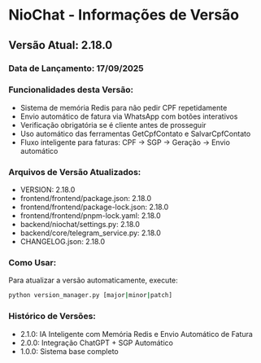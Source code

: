 # NioChat - Informações de Versão

## Versão Atual: 2.18.0

### Data de Lançamento: 17/09/2025

### Funcionalidades desta Versão:
- Sistema de memória Redis para não pedir CPF repetidamente
- Envio automático de fatura via WhatsApp com botões interativos
- Verificação obrigatória se é cliente antes de prosseguir
- Uso automático das ferramentas GetCpfContato e SalvarCpfContato
- Fluxo inteligente para faturas: CPF → SGP → Geração → Envio automático

### Arquivos de Versão Atualizados:
- VERSION: 2.18.0
- frontend/frontend/package.json: 2.18.0
- frontend/frontend/package-lock.json: 2.18.0
- frontend/frontend/pnpm-lock.yaml: 2.18.0
- backend/niochat/settings.py: 2.18.0
- backend/core/telegram_service.py: 2.18.0
- CHANGELOG.json: 2.18.0

### Como Usar:
Para atualizar a versão automaticamente, execute:
```bash
python version_manager.py [major|minor|patch]
```

### Histórico de Versões:
- 2.1.0: IA Inteligente com Memória Redis e Envio Automático de Fatura
- 2.0.0: Integração ChatGPT + SGP Automático
- 1.0.0: Sistema base completo
